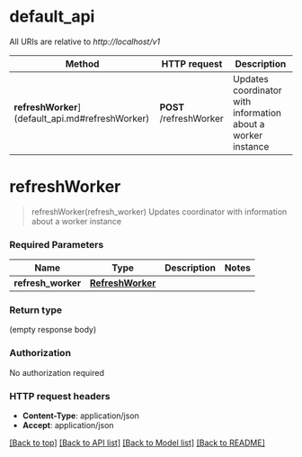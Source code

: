 # default_api

All URIs are relative to *http://localhost/v1*

Method | HTTP request | Description
------------- | ------------- | -------------
**refreshWorker**](default_api.md#refreshWorker) | **POST** /refreshWorker | Updates coordinator with information about a worker instance


# **refreshWorker**
> refreshWorker(refresh_worker)
Updates coordinator with information about a worker instance

### Required Parameters

Name | Type | Description  | Notes
------------- | ------------- | ------------- | -------------
  **refresh_worker** | [**RefreshWorker**](RefreshWorker.md)|  | 

### Return type

 (empty response body)

### Authorization

No authorization required

### HTTP request headers

 - **Content-Type**: application/json
 - **Accept**: application/json

[[Back to top]](#) [[Back to API list]](../README.md#documentation-for-api-endpoints) [[Back to Model list]](../README.md#documentation-for-models) [[Back to README]](../README.md)

